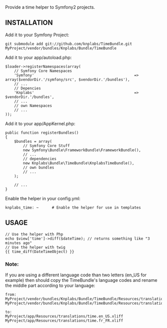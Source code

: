 Provide a time helper to Symfony2 projects.

## INSTALLATION

Add it to your Symfony Project:

    git submodule add git://github.com/knplabs/TimeBundle.git MyProject/vendor/bundles/Knplabs/Bundle/TimeBundle

Add it to your app/autoload.php:

    $loader->registerNamespaces(array(
        // Symfony Core Namespaces
        'Symfony'                                             => array($vendorDir.'/symfony/src', $vendorDir.'/bundles'),
        // ...
        // Depencies
        'Knplabs'                                             => $vendorDir.'/bundles',
        // ...
        // own Namespaces
        // ...
    ));

Add it to your app/AppKernel.php:

    public function registerBundles()
    {
        $bundles = array(
            // Symfony Core Stuff
            new Symfony\Bundle\FrameworkBundle\FrameworkBundle(),
            // ...
            // dependencies
            new Knplabs\Bundle\TimeBundle\KnplabsTimeBundle(),
            // own bundles
            // ...
        );

        // ...
    }

Enable the helper in your config.yml:

    knplabs_time: ~      # Enable the helper for use in templates

## USAGE

    // Use the helper with Php
    echo $view['time']->diff($dateTime); // returns something like "3 minutes ago"
    // Use the helper with twig
    {{ time_diff(DateTimeObject) }}

### Note:

If you are using a different language code than two letters (en_US for example) then
should copy the TimeBundle's language codes and rename the middle part according to your language:

    from:
    MyProject/vendor/bundles/Knplabs/Bundle/TimeBundle/Resources/translations/time.en.xliff
    MyProject/vendor/bundles/Knplabs/Bundle/TimeBundle/Resources/translations/time.fr.xliff

    to:
    MyProject/app/Resources/translations/time.en_US.xliff
    MyProject/app/Resources/translations/time.fr_FR.xliff

